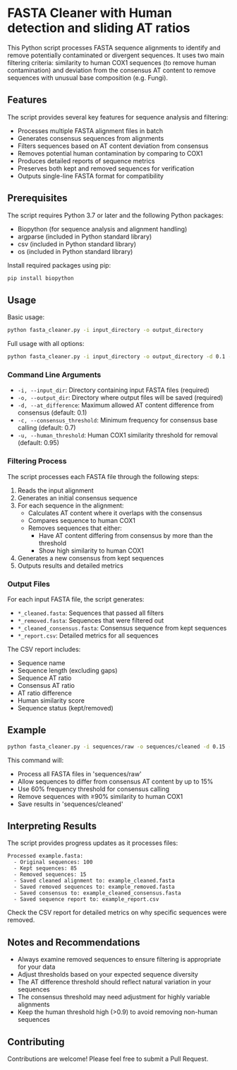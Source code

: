 # FASTA Cleaner with Human detection and sliding AT ratios 

This Python script processes FASTA sequence alignments to identify and remove potentially contaminated or divergent sequences. It uses two main filtering criteria: similarity to human COX1 sequences (to remove human contamination) and deviation from the consensus AT content to remove sequences with unusual base composition (e.g. Fungi).

## Features

The script provides several key features for sequence analysis and filtering:

- Processes multiple FASTA alignment files in batch
- Generates consensus sequences from alignments
- Filters sequences based on AT content deviation from consensus
- Removes potential human contamination by comparing to COX1
- Produces detailed reports of sequence metrics
- Preserves both kept and removed sequences for verification
- Outputs single-line FASTA format for compatibility

## Prerequisites

The script requires Python 3.7 or later and the following Python packages:

- Biopython (for sequence analysis and alignment handling)
- argparse (included in Python standard library)
- csv (included in Python standard library)
- os (included in Python standard library)

Install required packages using pip:

```bash
pip install biopython
```

## Usage

Basic usage:

```bash
python fasta_cleaner.py -i input_directory -o output_directory
```

Full usage with all options:

```bash
python fasta_cleaner.py -i input_directory -o output_directory -d 0.1 -c 0.7 -u 0.95
```

### Command Line Arguments

- `-i, --input_dir`: Directory containing input FASTA files (required)
- `-o, --output_dir`: Directory where output files will be saved (required)
- `-d, --at_difference`: Maximum allowed AT content difference from consensus (default: 0.1)
- `-c, --consensus_threshold`: Minimum frequency for consensus base calling (default: 0.7)
- `-u, --human_threshold`: Human COX1 similarity threshold for removal (default: 0.95)

### Filtering Process

The script processes each FASTA file through the following steps:

1. Reads the input alignment
2. Generates an initial consensus sequence
3. For each sequence in the alignment:
   - Calculates AT content where it overlaps with the consensus
   - Compares sequence to human COX1
   - Removes sequences that either:
     - Have AT content differing from consensus by more than the threshold
     - Show high similarity to human COX1
4. Generates a new consensus from kept sequences
5. Outputs results and detailed metrics

### Output Files

For each input FASTA file, the script generates:

- `*_cleaned.fasta`: Sequences that passed all filters
- `*_removed.fasta`: Sequences that were filtered out
- `*_cleaned_consensus.fasta`: Consensus sequence from kept sequences
- `*_report.csv`: Detailed metrics for all sequences

The CSV report includes:
- Sequence name
- Sequence length (excluding gaps)
- Sequence AT ratio
- Consensus AT ratio
- AT ratio difference
- Human similarity score
- Sequence status (kept/removed)

## Example

```bash
python fasta_cleaner.py -i sequences/raw -o sequences/cleaned -d 0.15 -c 0.6 -u 0.9
```

This command will:
- Process all FASTA files in 'sequences/raw'
- Allow sequences to differ from consensus AT content by up to 15%
- Use 60% frequency threshold for consensus calling
- Remove sequences with ≥90% similarity to human COX1
- Save results in 'sequences/cleaned'

## Interpreting Results

The script provides progress updates as it processes files:

```
Processed example.fasta:
  - Original sequences: 100
  - Kept sequences: 85
  - Removed sequences: 15
  - Saved cleaned alignment to: example_cleaned.fasta
  - Saved removed sequences to: example_removed.fasta
  - Saved consensus to: example_cleaned_consensus.fasta
  - Saved sequence report to: example_report.csv
```

Check the CSV report for detailed metrics on why specific sequences were removed.

## Notes and Recommendations

- Always examine removed sequences to ensure filtering is appropriate for your data
- Adjust thresholds based on your expected sequence diversity
- The AT difference threshold should reflect natural variation in your sequences
- The consensus threshold may need adjustment for highly variable alignments
- Keep the human threshold high (>0.9) to avoid removing non-human sequences

## Contributing

Contributions are welcome! Please feel free to submit a Pull Request.
